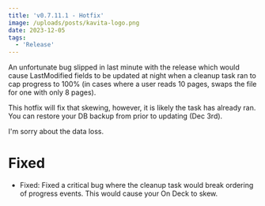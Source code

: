 ```yaml
---
title: 'v0.7.11.1 - Hotfix'
image: /uploads/posts/kavita-logo.png
date: 2023-12-05
tags:
  - 'Release'
---
```


An unfortunate bug slipped in last minute with the release which would cause LastModified fields to be updated at night when a cleanup task ran to cap progress to 100% (in cases where a user reads 10 pages, swaps the file for one with only 8 pages). 



This hotfix will fix that skewing, however, it is likely the task has already ran. You can restore your DB backup from prior to updating (Dec 3rd). 



I'm sorry about the data loss.



# Fixed

- Fixed: Fixed a critical bug where the cleanup task would break ordering of progress events. This would cause your On Deck to skew.